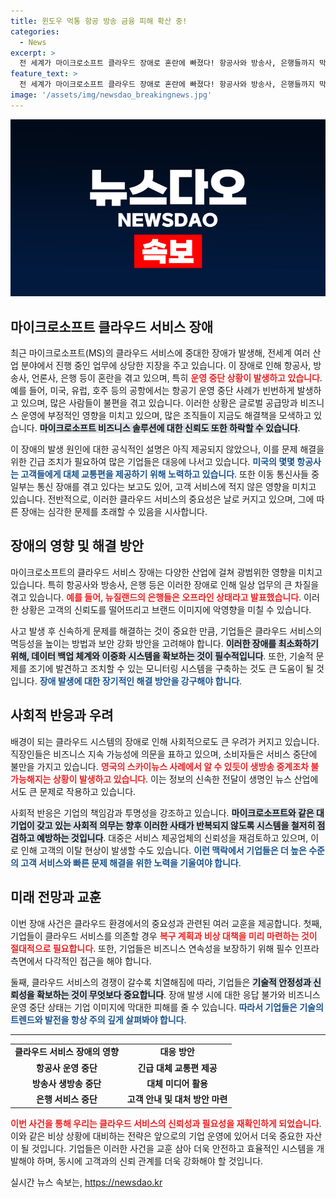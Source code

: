 ```yaml
---
title: 윈도우 먹통 항공 방송 금융 피해 확산 중!
categories:
  - News
excerpt: >
  전 세계가 마이크로소프트 클라우드 장애로 혼란에 빠졌다! 항공사와 방송사, 은행들까지 막대한 영향을 받고 있는 지금, 당신이 꼭 알아야 할 이 사태의 전말은 무엇인가? 클릭해서 확인하세요!
feature_text: >
  전 세계가 마이크로소프트 클라우드 장애로 혼란에 빠졌다! 항공사와 방송사, 은행들까지 막대한 영향을 받고 있는 지금, 당신이 꼭 알아야 할 이 사태의 전말은 무엇인가? 클릭해서 확인하세요!
image: '/assets/img/newsdao_breakingnews.jpg'
---
```


<p><img src="/assets/img/newsdao_breakingnews.jpg" alt="cryptoinkorea 속보" /></p>

<h2 data-ke-size="size26">마이크로소프트 클라우드 서비스 장애</h2>

<p data-ke-size="size16">최근 마이크로소프트(MS)의 클라우드 서비스에 중대한 장애가 발생해, 전세계 여러 산업 분야에서 진행 중인 업무에 상당한 지장을 주고 있습니다. 이 장애로 인해 항공사, 방송사, 언론사, 은행 등이 혼란을 겪고 있으며, 특히 <b><span style="color: #ee2323;">운영 중단 상황이 발생하고 있습니다</span></b>. 예를 들어, 미국, 유럽, 호주 등의 공항에서는 항공기 운영 중단 사례가 빈번하게 발생하고 있으며, 많은 사람들이 불편을 겪고 있습니다. 이러한 상황은 글로벌 공급망과 비즈니스 운영에 부정적인 영향을 미치고 있으며, 많은 조직들이 지금도 해결책을 모색하고 있습니다. <b><span style="background-color: #21538527;">마이크로소프트 비즈니스 솔루션에 대한 신뢰도 또한 하락할 수 있습니다</span></b>.</p>

<p data-ke-size="size16">이 장애의 발생 원인에 대한 공식적인 설명은 아직 제공되지 않았으나, 이를 문제 해결을 위한 긴급 조치가 필요하여 많은 기업들은 대응에 나서고 있습니다. <b><span style="color: #1a5490;">미국의 몇몇 항공사는 고객들에게 대체 교통편을 제공하기 위해 노력하고 있습니다</span></b>. 또한 이동 통신사들 중 일부는 통신 장애를 겪고 있다는 보고도 있어, 고객 서비스에 적지 않은 영향을 미치고 있습니다. 전반적으로, 이러한 클라우드 서비스의 중요성은 날로 커지고 있으며, 그에 따른 장애는 심각한 문제를 초래할 수 있음을 시사합니다.</p>

<h2 data-ke-size="size26">장애의 영향 및 해결 방안</h2>

<p data-ke-size="size16">마이크로소프트의 클라우드 서비스 장애는 다양한 산업에 걸쳐 광범위한 영향을 미치고 있습니다. 특히 항공사와 방송사, 은행 등은 이러한 장애로 인해 일상 업무의 큰 차질을 겪고 있습니다. <b><span style="color: #ee2323;">예를 들어, 뉴질랜드의 은행들은 오프라인 상태라고 발표했습니다</span></b>. 이러한 상황은 고객의 신뢰도를 떨어뜨리고 브랜드 이미지에 악영향을 미칠 수 있습니다.</p>

<p data-ke-size="size16">사고 발생 후 신속하게 문제를 해결하는 것이 중요한 만큼, 기업들은 클라우드 서비스의 멱등성을 높이는 방법과 보안 강화 방안을 고려해야 합니다. <b><span style="background-color: #21538527;">이러한 장애를 최소화하기 위해, 데이터 백업 체계와 이중화 시스템을 확보하는 것이 필수적입니다</span></b>. 또한, 기술적 문제를 조기에 발견하고 조치할 수 있는 모니터링 시스템을 구축하는 것도 큰 도움이 될 것입니다. <b><span style="color: #1a5490;">장애 발생에 대한 장기적인 해결 방안을 강구해야 합니다</span></b>.</p>

<h2 data-ke-size="size26">사회적 반응과 우려</h2>

<p data-ke-size="size16">배경이 되는 클라우드 시스템의 장애로 인해 사회적으로도 큰 우려가 커지고 있습니다. 직장인들은 비즈니스 지속 가능성에 의문을 표하고 있으며, 소비자들은 서비스 중단에 불만을 가지고 있습니다. <b><span style="color: #ee2323;">영국의 스카이뉴스 사례에서 알 수 있듯이 생방송 중계조차 불가능해지는 상황이 발생하고 있습니다</span></b>. 이는 정보의 신속한 전달이 생명인 뉴스 산업에서도 큰 문제로 작용하고 있습니다.</p>

<p data-ke-size="size16">사회적 반응은 기업의 책임감과 투명성을 강조하고 있습니다. <b><span style="background-color: #21538527;">마이크로소프트와 같은 대기업이 갖고 있는 사회적 의무는 향후 이러한 사태가 반복되지 않도록 시스템을 철저히 점검하고 예방하는 것입니다</span></b>. 대중은 서비스 제공업체의 신뢰성을 재검토하고 있으며, 이로 인해 고객의 이탈 현상이 발생할 수도 있습니다. <b><span style="color: #1a5490;">이런 맥락에서 기업들은 더 높은 수준의 고객 서비스와 빠른 문제 해결을 위한 노력을 기울여야 합니다</span></b>.</p>

<h2 data-ke-size="size26">미래 전망과 교훈</h2>

<p data-ke-size="size16">이번 장애 사건은 클라우드 환경에서의 중요성과 관련된 여러 교훈을 제공합니다. 첫째, 기업들이 클라우드 서비스를 의존할 경우 <b><span style="color: #ee2323;">복구 계획과 비상 대책을 미리 마련하는 것이 절대적으로 필요합니다</span></b>. 또한, 기업들은 비즈니스 연속성을 보장하기 위해 필수 인프라 측면에서 다각적인 접근을 해야 합니다.</p>

<p data-ke-size="size16">둘째, 클라우드 서비스의 경쟁이 갈수록 치열해짐에 따라, 기업들은 <b><span style="background-color: #21538527;">기술적 안정성과 신뢰성을 확보하는 것이 무엇보다 중요합니다</span></b>. 장애 발생 시에 대한 응답 불가와 비즈니스 운영 중단 상태는 기업 이미지에 막대한 피해를 줄 수 있습니다. <b><span style="color: #1a5490;">따라서 기업들은 기술의 트렌드와 발전을 항상 주의 깊게 살펴봐야 합니다</span></b>.</p>

<hr>

<table style="width:100%">
<tr>
<td style="text-align: center; height: 17px;"><b>클라우드 서비스 장애의 영향</b></td>
<td style="text-align: center; height: 17px;"><b>대응 방안</b></td>
</tr>
<tr>
<td style="text-align: center; height: 17px;"><b>항공사 운영 중단</b></td>
<td style="text-align: center; height: 17px;"><b>긴급 대체 교통편 제공</b></td>
</tr>
<tr>
<td style="text-align: center; height: 17px;"><b>방송사 생방송 중단</b></td>
<td style="text-align: center; height: 17px;"><b>대체 미디어 활용</b></td>
</tr>
<tr>
<td style="text-align: center; height: 17px;"><b>은행 서비스 중단</b></td>
<td style="text-align: center; height: 17px;"><b>고객 안내 및 대처 방안 마련</b></td>
</tr>
</table>

<p><b><span style="color: #ee2323;">이번 사건을 통해 우리는 클라우드 서비스의 신뢰성과 필요성을 재확인하게 되었습니다</span></b>. 이와 같은 비상 상황에 대비하는 전략은 앞으로의 기업 운영에 있어서 더욱 중요한 자산이 될 것입니다. 기업들은 이러한 사건을 교훈 삼아 더욱 안전하고 효율적인 시스템을 개발해야 하며, 동시에 고객과의 신뢰 관계를 더욱 강화해야 할 것입니다.</p>
실시간 뉴스 속보는, <a href="https://newsdao.kr" rel="dofollow">https://newsdao.kr</a>


